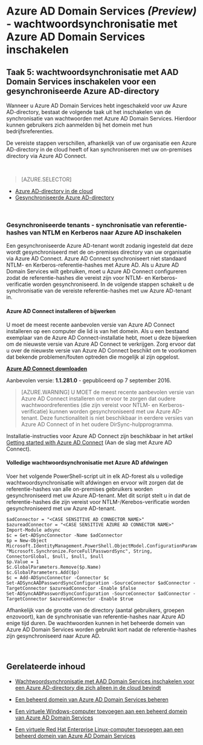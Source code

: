 <properties
    pageTitle="Azure AD Domain Services: wachtwoordsynchronisatie inschakelen | Microsoft Azure"
    description="Aan de slag met Azure Active Directory Domain Services"
    services="active-directory-ds"
    documentationCenter=""
    authors="mahesh-unnikrishnan"
    manager="stevenpo"
    editor="curtand"/>

<tags
    ms.service="active-directory-ds"
    ms.workload="identity"
    ms.tgt_pltfrm="na"
    ms.devlang="na"
    ms.topic="get-started-article"
    ms.date="09/07/2016"
    ms.author="maheshu"/>

# Azure AD Domain Services *(Preview)* - wachtwoordsynchronisatie met Azure AD Domain Services inschakelen

## Taak 5: wachtwoordsynchronisatie met AAD Domain Services inschakelen voor een gesynchroniseerde Azure AD-directory
Wanneer u Azure AD Domain Services hebt ingeschakeld voor uw Azure AD-directory, bestaat de volgende taak uit het inschakelen van de synchronisatie van wachtwoorden met Azure AD Domain Services. Hierdoor kunnen gebruikers zich aanmelden bij het domein met hun bedrijfsreferenties.

De vereiste stappen verschillen, afhankelijk van of uw organisatie een Azure AD-directory in de cloud heeft of kan synchroniseren met uw on-premises directory via Azure AD Connect.

<br>

> [AZURE.SELECTOR]
- [Azure AD-directory in de cloud](active-directory-ds-getting-started-password-sync.md)
- [Gesynchroniseerde Azure AD-directory](active-directory-ds-getting-started-password-sync-synced-tenant.md)

<br>

### Gesynchroniseerde tenants - synchronisatie van referentie-hashes van NTLM en Kerberos naar Azure AD inschakelen
Een gesynchroniseerde Azure AD-tenant wordt zodanig ingesteld dat deze wordt gesynchroniseerd met de on-premises directory van uw organisatie via Azure AD Connect. Azure AD Connect synchroniseert niet standaard NTLM- en Kerberos-referentie-hashes met Azure AD. Als u Azure AD Domain Services wilt gebruiken, moet u Azure AD Connect configureren zodat de referentie-hashes die vereist zijn voor NTLM- en Kerberos-verificatie worden gesynchroniseerd. In de volgende stappen schakelt u de synchronisatie van de vereiste referentie-hashes met uw Azure AD-tenant in.

#### Azure AD Connect installeren of bijwerken

U moet de meest recente aanbevolen versie van Azure AD Connect installeren op een computer die lid is van het domein. Als u een bestaand exemplaar van de Azure AD Connect-installatie hebt, moet u deze bijwerken om de nieuwste versie van Azure AD Connect te verkrijgen. Zorg ervoor dat u over de nieuwste versie van Azure AD Connect beschikt om te voorkomen dat bekende problemen/fouten optreden die mogelijk al zijn opgelost.

**[Azure AD Connect downloaden](http://www.microsoft.com/download/details.aspx?id=47594)**

Aanbevolen versie: **1.1.281.0** - gepubliceerd op 7 september 2016.

  > [AZURE.WARNING] U MOET de meest recente aanbevolen versie van Azure AD Connect installeren om ervoor te zorgen dat oudere wachtwoordreferenties (die zijn vereist voor NTLM- en Kerberos-verificatie) kunnen worden gesynchroniseerd met uw Azure AD-tenant. Deze functionaliteit is niet beschikbaar in eerdere versies van Azure AD Connect of in het oudere DirSync-hulpprogramma.

Installatie-instructies voor Azure AD Connect zijn beschikbaar in het artikel [Getting started with Azure AD Connect](../active-directory/active-directory-aadconnect.md) (Aan de slag met Azure AD Connect).


#### Volledige wachtwoordsynchronisatie met Azure AD afdwingen

Voer het volgende PowerShell-script uit in elk AD-forest als u volledige wachtwoordsynchronisatie wilt afdwingen en ervoor wilt zorgen dat de referentie-hashes van alle on-premises gebruikers worden gesynchroniseerd met uw Azure AD-tenant. Met dit script stelt u in dat de referentie-hashes die zijn vereist voor NTLM-/Kerebos-verificatie worden gesynchroniseerd met uw Azure AD-tenant.

```
$adConnector = "<CASE SENSITIVE AD CONNECTOR NAME>"  
$azureadConnector = "<CASE SENSITIVE AZURE AD CONNECTOR NAME>"  
Import-Module adsync  
$c = Get-ADSyncConnector -Name $adConnector  
$p = New-Object Microsoft.IdentityManagement.PowerShell.ObjectModel.ConfigurationParameter "Microsoft.Synchronize.ForceFullPasswordSync", String, ConnectorGlobal, $null, $null, $null
$p.Value = 1  
$c.GlobalParameters.Remove($p.Name)  
$c.GlobalParameters.Add($p)  
$c = Add-ADSyncConnector -Connector $c  
Set-ADSyncAADPasswordSyncConfiguration -SourceConnector $adConnector -TargetConnector $azureadConnector -Enable $false   
Set-ADSyncAADPasswordSyncConfiguration -SourceConnector $adConnector -TargetConnector $azureadConnector -Enable $true  
```

Afhankelijk van de grootte van de directory (aantal gebruikers, groepen enzovoort), kan de synchronisatie van referentie-hashes naar Azure AD enige tijd duren. De wachtwoorden kunnen in het beheerde domein van Azure AD Domain Services worden gebruikt kort nadat de referentie-hashes zijn gesynchroniseerd naar Azure AD.


<br>

## Gerelateerde inhoud

- [Wachtwoordsynchronisatie met AAD Domain Services inschakelen voor een Azure AD-directory die zich alleen in de cloud bevindt](active-directory-ds-getting-started-password-sync.md)

- [Een beheerd domein van Azure AD Domain Services beheren](active-directory-ds-admin-guide-administer-domain.md)

- [Een virtuele Windows-computer toevoegen aan een beheerd domein van Azure AD Domain Services](active-directory-ds-admin-guide-join-windows-vm.md)

- [Een virtuele Red Hat Enterprise Linux-computer toevoegen aan een beheerd domein van Azure AD Domain Services](active-directory-ds-admin-guide-join-rhel-linux-vm.md)



<!--HONumber=sep16_HO2-->


